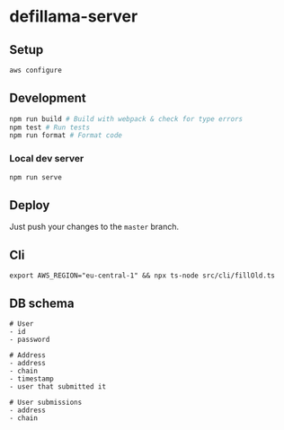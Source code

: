 # defillama-server

## Setup
```bash
aws configure
```

## Development
```bash
npm run build # Build with webpack & check for type errors
npm test # Run tests
npm run format # Format code
```

### Local dev server
```bash
npm run serve
```

## Deploy
Just push your changes to the `master` branch.

## Cli
```
export AWS_REGION="eu-central-1" && npx ts-node src/cli/fillOld.ts
```

## DB schema
```
# User
- id
- password

# Address
- address
- chain
- timestamp
- user that submitted it

# User submissions
- address
- chain
```